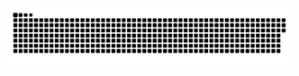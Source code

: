 <picture>
  <source media="(prefers-color-scheme: dark)" srcset="https://raw.githubusercontent.com/xhcherry/homepage/output/github-contribution-grid-snake-dark.svg">
  <source media="(prefers-color-scheme: light)" srcset="https://raw.githubusercontent.com/xhcherry/homepage/output/github-contribution-grid-snake.svg">
  <img alt="github contribution grid snake animation" src="https://raw.githubusercontent.com/xhcherry/homepage/output/github-contribution-grid-snake.svg">
</picture>